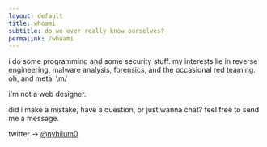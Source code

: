 ```yaml
---
layout: default
title: whoami
subtitle: do we ever really know ourselves?
permalink: /whoami
---
```


i do some programming and some security stuff. my interests lie in reverse engineering, malware analysis, forensics, and the occasional red teaming. oh, and metal \m/

i'm not a web designer.

did i make a mistake, have a question, or just wanna chat? feel free to send me a message. 

twitter -> [@nyhilum0](https://twitter.com/nyhilum0)

